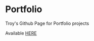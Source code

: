 # Portfolio
Troy's Github Page for Portfolio projects

Available [HERE](http://troyleak.github.io/portfolio/ "Troy Leak's Portfolio")

